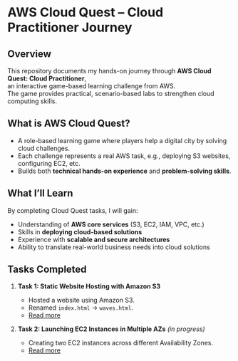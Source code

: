 #  AWS Cloud Quest – Cloud Practitioner Journey

##  Overview
This repository documents my hands-on journey through **AWS Cloud Quest: Cloud Practitioner**,  
an interactive game-based learning challenge from AWS.  
The game provides practical, scenario-based labs to strengthen cloud computing skills.

##  What is AWS Cloud Quest?
- A role-based learning game where players help a digital city by solving cloud challenges.
- Each challenge represents a real AWS task, e.g., deploying S3 websites, configuring EC2, etc.
- Builds both **technical hands-on experience** and **problem-solving skills**.

##  What I’ll Learn
By completing Cloud Quest tasks, I will gain:
- Understanding of **AWS core services** (S3, EC2, IAM, VPC, etc.)
- Skills in **deploying cloud-based solutions**
- Experience with **scalable and secure architectures**
- Ability to translate real-world business needs into cloud solutions

##  Tasks Completed
1. **Task 1: Static Website Hosting with Amazon S3**
   - Hosted a website using Amazon S3.
   - Renamed `index.html` → `waves.html`.
   -  [Read more](./task-1.md)

2. **Task 2: Launching EC2 Instances in Multiple AZs** *(in progress)*
   - Creating two EC2 instances across different Availability Zones.
   -  [Read more](./task-2.md)
